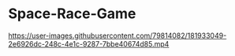 # Space-Race-Game


https://user-images.githubusercontent.com/79814082/181933049-2e6926dc-248c-4e1c-9287-7bbe40674d85.mp4

